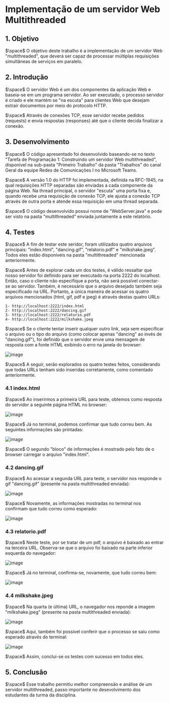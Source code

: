 # Implementação de um servidor Web Multithreaded

## 1. Objetivo
$\space$ O objetivo deste trabalho é a implementação de um servidor Web "multithreaded", que deverá ser capaz de processar múltiplas requisições simultâneas de serviços em paralelo.


## 2. Introdução
$\space$ O servidor Web é um dos componentes da aplicação Web e baseia-se em um programa servidor. Ao ser executado, o processo servidor é criado e ele mantém se "na escuta" para clientes Web que desejam extrair documentos por meio do protocolo HTTP. 

$\space$ Através de conexões TCP, esse servidor recebe pedidos (requests) e envia respostas (responses) até que o cliente decida finalizar a conexão.


## 3. Desenvolvimento
$\space$ O código apresentado foi desenvolvido baseando-se no texto "Tarefa de Programação 1: Construindo um servidor Web multithreaded", disponível na sub-pasta "Primeiro Trabalho" da pasta "Trabalhos" do canal Geral da equipe Redes de Comunicações I no Microsoft Teams.

$\space$ A versão 1.0 do HTTP foi implementada, definida na RFC-1945, na qual requisições HTTP separadas são enviadas a cada componente da página Web.  Na thread principal, o servidor "escuta" uma porta fixa e, quando recebe uma requisição de conexão TCP, ele ajusta a conexão TCP através de outra porta e atende essa requisição em uma thread separada.

$\space$ O código desenvolvido possui nome de "WebServer.java" e pode ser visto na pasta "multithreaded" enviada juntamente a este relatório.


## 4. Testes
$\space$ A fim de testar este seridor, foram utilizados quatro arquivos principais: "index.html", "dancing.gif", "relatorio.pdf" e "milkshake.jpeg". Todos eles estão disponíveis na pasta "multithreaded" mencionada anteriormente.

$\space$ Antes de explorar cada um dos testes, é válido ressaltar que nosso servidor foi definido para ser executado na porta 2222 do localhost. Então, caso o cliente não especifique a porta, não será possível conectar-se ao servidor. Também, é necessário que o arquivo desejado também seja especificado na URL. Portanto, a única maneira de acessar os quatro arquivos mencionados (html, gif, pdf e jpeg) é através destas quatro URLs:

    1- http://localhost:2222/index.html
    2- http://localhost:2222/dancing.gif
    3- http://localhost:2222/relatorio.pdf
    4- http://localhost:2222/milkshake.jpeg

$\space$ Se o cliente tentar inserir qualquer outro link, seja sem especificar o arquivo ou o tipo do arquivo (como colocar apenas "dancing" ao invés de "dancing.gif"), foi definido que o servidor envie uma mensagem de resposta com a fonte HTML exibindo o erro na janela do browser:

![image](https://s3.us-west-2.amazonaws.com/secure.notion-static.com/1c3d3207-97a5-428e-9c0f-8afc8255abe6/Untitled.png?X-Amz-Algorithm=AWS4-HMAC-SHA256&X-Amz-Credential=AKIAT73L2G45EIPT3X45%2F20211103%2Fus-west-2%2Fs3%2Faws4_request&X-Amz-Date=20211103T184435Z&X-Amz-Expires=86400&X-Amz-Signature=476495371bb5f584bf16423c9e55023ac0fc2759fa60ff617a8117f48984c414&X-Amz-SignedHeaders=host&response-content-disposition=filename%20%3D%22Untitled.png%22)

$\space$ A seguir, serão explorados os quatro testes feitos, considerando que todas URLs tenham sido inseridas corretamente, como comentado anteriormente.


### 4.1 index.html 
$\space$ Ao inserirmos a primeira URL para teste, obtemos como resposta do servidor a seguinte página HTML no browser: 

![image](https://s3.us-west-2.amazonaws.com/secure.notion-static.com/ae45aa4d-1b87-40e6-a817-87cb55a32d06/Untitled.png?X-Amz-Algorithm=AWS4-HMAC-SHA256&X-Amz-Credential=AKIAT73L2G45EIPT3X45%2F20211103%2Fus-west-2%2Fs3%2Faws4_request&X-Amz-Date=20211103T184808Z&X-Amz-Expires=86400&X-Amz-Signature=9611a4b084f4d3a1eca3b94a3a923c8b87f7d4e99932c2611e0e1fa17f5d79d5&X-Amz-SignedHeaders=host&response-content-disposition=filename%20%3D%22Untitled.png%22)

$\space$ Já no terminal, podemos confirmar que tudo correu bem. As seguintes informações são printadas:

![image](https://s3.us-west-2.amazonaws.com/secure.notion-static.com/aa873c59-90e1-435c-aaf0-e86e4ea6e31f/Untitled.png?X-Amz-Algorithm=AWS4-HMAC-SHA256&X-Amz-Credential=AKIAT73L2G45EIPT3X45%2F20211103%2Fus-west-2%2Fs3%2Faws4_request&X-Amz-Date=20211103T184852Z&X-Amz-Expires=86400&X-Amz-Signature=1af8fb2351d64a232a1d88731b16e5a41bcfcf657998c20a3939779175f25595&X-Amz-SignedHeaders=host&response-content-disposition=filename%20%3D%22Untitled.png%22)

$\space$ O segundo "bloco" de informações é mostrado pelo fato de o browser carregar o arquivo "index.html".


### 4.2 dancing.gif
$\space$ Ao acessar a segunda URL para teste, o servidor nos responde o gif "dancing.gif" (presente na pasta multithreaded enviada):

![image](https://s3.us-west-2.amazonaws.com/secure.notion-static.com/d7982e35-8389-46b0-baae-5ebd427738c1/Untitled.png?X-Amz-Algorithm=AWS4-HMAC-SHA256&X-Amz-Credential=AKIAT73L2G45EIPT3X45%2F20211103%2Fus-west-2%2Fs3%2Faws4_request&X-Amz-Date=20211103T185011Z&X-Amz-Expires=86400&X-Amz-Signature=c5111434410685bb9703c9fb2b90c6be635d63ae65d0219092878d1ec81e47e7&X-Amz-SignedHeaders=host&response-content-disposition=filename%20%3D%22Untitled.png%22)

$\space$ Novamente, as informações mostradas no terminal nos confirmam que tudo correu como esperado:

![image](https://s3.us-west-2.amazonaws.com/secure.notion-static.com/fe19580b-ba5d-467d-92ff-32a075374172/Untitled.png?X-Amz-Algorithm=AWS4-HMAC-SHA256&X-Amz-Credential=AKIAT73L2G45EIPT3X45%2F20211103%2Fus-west-2%2Fs3%2Faws4_request&X-Amz-Date=20211103T185019Z&X-Amz-Expires=86400&X-Amz-Signature=83f4e9a03e28d0aaac502dc464e218fcf5cb51e7e972d194a5b43d0a5e888533&X-Amz-SignedHeaders=host&response-content-disposition=filename%20%3D%22Untitled.png%22)


### 4.3 relatorio.pdf
$\space$ Neste teste, por se tratar de um pdf, o arquivo é baixado ao entrar na terceira URL. Observa-se que o arquivo foi baixado na parte inferior esquerda do navegador:

![image](https://s3.us-west-2.amazonaws.com/secure.notion-static.com/9947e39a-7e48-4c15-b0cf-6b9b394dc638/Untitled.png?X-Amz-Algorithm=AWS4-HMAC-SHA256&X-Amz-Credential=AKIAT73L2G45EIPT3X45%2F20211103%2Fus-west-2%2Fs3%2Faws4_request&X-Amz-Date=20211103T185057Z&X-Amz-Expires=86400&X-Amz-Signature=cd9971e6461367c32a4ab3f3c4743bc936bea90948e5111fb584a9d11e4e8ad1&X-Amz-SignedHeaders=host&response-content-disposition=filename%20%3D%22Untitled.png%22)

$\space$ Já no terminal, confirma-se, novamente, que tudo correu bem:

![image](https://s3.us-west-2.amazonaws.com/secure.notion-static.com/b7e8dafc-bbbd-4dc7-8c86-f8444f470268/Untitled.png?X-Amz-Algorithm=AWS4-HMAC-SHA256&X-Amz-Credential=AKIAT73L2G45EIPT3X45%2F20211103%2Fus-west-2%2Fs3%2Faws4_request&X-Amz-Date=20211103T185106Z&X-Amz-Expires=86400&X-Amz-Signature=e1ea1a898de9a8c2485ef2a44ec36ff64bf7224c59a0690ed793b6e86ae32427&X-Amz-SignedHeaders=host&response-content-disposition=filename%20%3D%22Untitled.png%22)


### 4.4 milkshake.jpeg
$\space$ Na quarta (e última) URL, o navegador nos reponde a imagem "milkshake.jpeg" (presente na pasta multithreaded enviada):

![image](https://s3.us-west-2.amazonaws.com/secure.notion-static.com/7a1e646a-97c3-4d98-b68c-1f6a22762280/Untitled.png?X-Amz-Algorithm=AWS4-HMAC-SHA256&X-Amz-Credential=AKIAT73L2G45EIPT3X45%2F20211103%2Fus-west-2%2Fs3%2Faws4_request&X-Amz-Date=20211103T185209Z&X-Amz-Expires=86400&X-Amz-Signature=bb272bf5f8d02fb7b1cbf067ab30daeec4c486883ea675e6ff01fb863a6c006c&X-Amz-SignedHeaders=host&response-content-disposition=filename%20%3D%22Untitled.png%22)

$\space$ Aqui, também foi possível conferir que o processo se saiu como esperado através do terminal:

![image](https://s3.us-west-2.amazonaws.com/secure.notion-static.com/baf89b79-6520-4744-b0dc-1dbf59df746b/Untitled.png?X-Amz-Algorithm=AWS4-HMAC-SHA256&X-Amz-Credential=AKIAT73L2G45EIPT3X45%2F20211103%2Fus-west-2%2Fs3%2Faws4_request&X-Amz-Date=20211103T185217Z&X-Amz-Expires=86400&X-Amz-Signature=78d63acd351f563c3190f65ee057335820e600bd5969d8999dc31f2b7bd20f8c&X-Amz-SignedHeaders=host&response-content-disposition=filename%20%3D%22Untitled.png%22)

$\space$ Assim, conclui-se os testes com sucesso em todos eles.


## 5. Conclusão 
$\space$ Esse trabalho permitiu melhor compreensão e análise de um servidor multithreaded, passo importante no desevolvimento dos estudantes da turma da disciplina.
